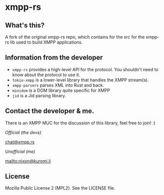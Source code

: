 xmpp-rs
=======

What's this?
------------

A fork of the original xmpp-rs repo, which contains for the src for the xmpp-rs lib used to build XMPP applications.

Information from the developer
------------------------------

- `xmpp-rs` provides a high-level API for the protocol. You shouldn't need to
  know about the protocol to use it.
- `tokio-xmpp` is a lower-level library that handles the XMPP stream(s).
- `xmpp-parsers` parses XML into Rust and back.
- `minidom` is a DOM library quite specific for XMPP
- `jid` is a Jid parsing library.

Contact the developer & me.
-------

There is an XMPP MUC for the discussion of this library, feel free to join! :)

*Official (the devs)*

[chat@xmpp.rs](xmpp:chat@xmpp.rs?join)

*Unofficial (me)*

[mailto:nixon@kuromi.li](nixon@kuromi.li)

License
-------

Mozilla Public License 2 (MPL2). See the LICENSE file.
